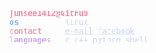<style>
    .text{ color:#cdd6f4; }

    .red{ color:#f38ba8; }
    .lavender{ color:#b4befe; }
    .blue{ color:#89b4fa; }
    .maroon{ color:#eba0ac; }
    .mauve{ color:#cba6f7; }
    .rosewater{ color:#f5e0dc; }
</style>
<pre style="color:#cdd6f4;" >
<span style="color:#f38ba8;" ><b>junsee1412@GitHub</b></span>
<span style="color:#89b4fa;" ><b>os</b></span>          linux
<span style="color:#eba0ac;" ><b>contact</b></span>     <a style="color:#cdd6f4;" href="mailto:dat10319@gmail.com">e-mail</a> <a style="color:#cdd6f4;" href="https://facebook.com/junsee1412/">facebook</a>
<span style="color:#cba6f7;" ><b>languages</b></span>   c c++ python shell
</pre>